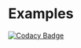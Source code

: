 # Examples

[![Codacy Badge](https://api.codacy.com/project/badge/Grade/d274dd1abcba4cf89734d74dab916919)](https://app.codacy.com/gh/ModernCPPBook/Examples?utm_source=github.com&utm_medium=referral&utm_content=ModernCPPBook/Examples&utm_campaign=Badge_Grade_Settings)